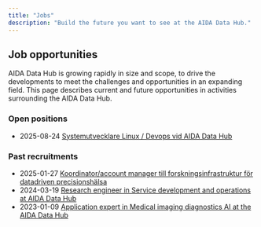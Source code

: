 ```yaml
---
title: "Jobs"
description: "Build the future you want to see at the AIDA Data Hub."
---
```


## Job opportunities

AIDA Data Hub is growing rapidly in size and scope, to drive the developments
to meet the challenges and opportunities in an expanding field. This page
describes current and future opportunities in activities surrounding the
AIDA Data Hub.

### Open positions

* 2025-08-24 [Systemutvecklare Linux / Devops vid AIDA Data Hub](2025-08-24-systems-developer)

### Past recruitments

* 2025-01-27 [Koordinator/account manager till forskningsinfrastruktur för datadriven precisionshälsa](2025-01-27-account-manager/)
* 2024-03-19 [Research engineer in Service development and operations at AIDA Data Hub](2024-03-19-devops-engineer/)
* 2023-01-09 [Application expert in Medical imaging diagnostics AI at the AIDA Data Hub](2023-01-09-application-expert/)
